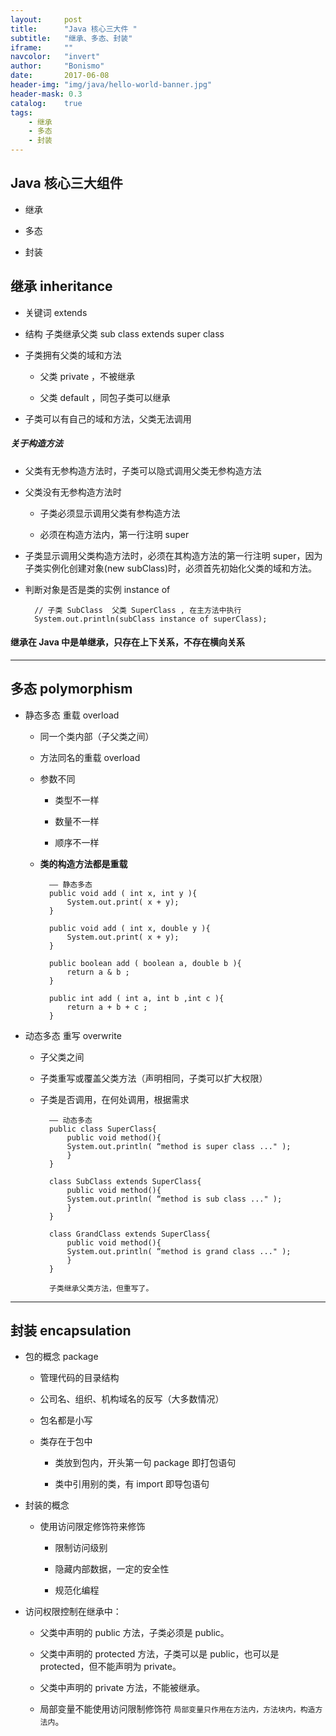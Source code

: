 ```yaml
---
layout:     post
title:      "Java 核心三大件 "
subtitle:   "继承、多态、封装"
iframe:     ""
navcolor:   "invert"
author:     "Bonismo"
date:       2017-06-08
header-img: "img/java/hello-world-banner.jpg"
header-mask: 0.3
catalog:    true
tags:
    - 继承
    - 多态
    - 封装
---
```


## Java 核心三大组件

- 继承

- 多态

- 封装

## 继承 inheritance

- 关键词 extends

- 结构 子类继承父类 sub class extends super class

- 子类拥有父类的域和方法

    - 父类 private ，不被继承

    - 父类 default ，同包子类可以继承

- 子类可以有自己的域和方法，父类无法调用

##### 关于构造方法

- 父类有无参构造方法时，子类可以隐式调用父类无参构造方法

- 父类没有无参构造方法时

    - 子类必须显示调用父类有参构造方法

    - 必须在构造方法内，第一行注明 super

- 子类显示调用父类构造方法时，必须在其构造方法的第一行注明 super，因为子类实例化创建对象(new subClass)时，必须首先初始化父类的域和方法。

- 判断对象是否是类的实例 instance of

        // 子类 SubClass  父类 SuperClass , 在主方法中执行
        System.out.println(subClass instance of superClass);

#### 继承在 Java 中是单继承，只存在上下关系，不存在横向关系

-----

## 多态 polymorphism

- 静态多态  重载 overload

    - 同一个类内部（子父类之间）

    - 方法同名的重载 overload

    - 参数不同

        - 类型不一样

        - 数量不一样

        - 顺序不一样

    - **类的构造方法都是重载**


            —— 静态多态
            public void add ( int x, int y ){
                System.out.print( x + y);
            }

            public void add ( int x, double y ){
                System.out.print( x + y);
            }

            public boolean add ( boolean a, double b ){
                return a & b ;
            }

            public int add ( int a, int b ,int c ){
                return a + b + c ;
            }

- 动态多态  重写 overwrite

    - 子父类之间

    - 子类重写或覆盖父类方法（声明相同，子类可以扩大权限）

    - 子类是否调用，在何处调用，根据需求


            —— 动态多态
            public class SuperClass{
                public void method(){
                System.out.println( “method is super class ..." );
                }
            }

            class SubClass extends SuperClass{
                public void method(){
                System.out.println( “method is sub class ..." );
                }
            }

            class GrandClass extends SuperClass{
                public void method(){
                System.out.println( “method is grand class ..." );
                }
            }

            子类继承父类方法，但重写了。

------

## 封装 encapsulation

- 包的概念 package

    - 管理代码的目录结构

    - 公司名、组织、机构域名的反写（大多数情况）

    - 包名都是小写

    - 类存在于包中

        - 类放到包内，开头第一句 package 即打包语句

        - 类中引用别的类，有 import 即导包语句

- 封装的概念

    - 使用访问限定修饰符来修饰

        - 限制访问级别

        - 隐藏内部数据，一定的安全性

        - 规范化编程


- 访问权限控制在继承中：

    - 父类中声明的 public 方法，子类必须是 public。

    - 父类中声明的 protected 方法，子类可以是 public，也可以是 protected，但不能声明为 private。

    - 父类中声明的 private 方法，不能被继承。

    - 局部变量不能使用访问限制修饰符 `局部变量只作用在方法内，方法块内，构造方法内`。

